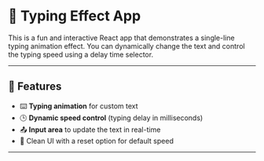 # 📝 Typing Effect App

This is a fun and interactive React app that demonstrates a single-line typing animation effect. You can dynamically change the text and control the typing speed using a delay time selector.

---

## 🚀 Features

- ⌨️ **Typing animation** for custom text
- 🕒 **Dynamic speed control** (typing delay in milliseconds)
- 📤 **Input area** to update the text in real-time
- 🔁 Clean UI with a reset option for default speed

---
